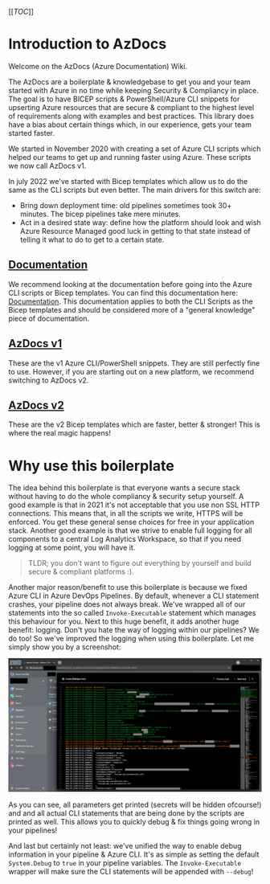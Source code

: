 [[_TOC_]]

# Introduction to AzDocs

Welcome on the AzDocs (Azure Documentation) Wiki.

The AzDocs are a boilerplate & knowledgebase to get you and your team started with Azure in no time while keeping Security & Compliancy in place. The goal is to have BICEP scripts & PowerShell/Azure CLI snippets for upserting Azure resources that are secure & compliant to the highest level of requirements along with examples and best practices. This library does have a bias about certain things which, in our experience, gets your team started faster.

We started in November 2020 with creating a set of Azure CLI scripts which helped our teams to get up and running faster using Azure. These scripts we now call AzDocs v1.

In july 2022 we've started with Bicep templates which allow us to do the same as the CLI scripts but even better. The main drivers for this switch are:

- Bring down deployment time: old pipelines sometimes took 30+ minutes. The bicep pipelines take mere minutes.
- Act in a desired state way: define how the platform should look and wish Azure Resource Managed good luck in getting to that state instead of telling it what to do to get to a certain state.

## [Documentation](/Azure/General-Documentation)

We recommend looking at the documentation before going into the Azure CLI scripts or Bicep templates. You can find this documentation here: [Documentation](/Azure/General-Documentation).
This documentation applies to both the CLI Scripts as the Bicep templates and should be considered more of a "general knowledge" piece of documentation.

## [AzDocs v1](/Azure/AzDocs-v1)

These are the v1 Azure CLI/PowerShell snippets. They are still perfectly fine to use. However, if you are starting out on a new platform, we recommend switching to AzDocs v2.

## [AzDocs v2](/Azure/AzDocs-v2)

These are the v2 Bicep templates which are faster, better & stronger! This is where the real magic happens!

# Why use this boilerplate

The idea behind this boilerplate is that everyone wants a secure stack without having to do the whole compliancy & security setup yourself. A good example is that in 2021 it's not acceptable that you use non SSL HTTP connections. This means that, in all the scripts we write, HTTPS will be enforced. You get these general sense choices for free in your application stack. Another good example is that we strive to enable full logging for all components to a central Log Analytics Workspace, so that if you need logging at some point, you will have it.

> TLDR; you don't want to figure out everything by yourself and build secure & compliant platforms :).

Another major reason/benefit to use this boilerplate is because we fixed Azure CLI in Azure DevOps Pipelines. By default, whenever a CLI statement crashes, your pipeline does not always break. We've wrapped all of our statements into the so called `Invoke-Executable` statement which manages this behaviour for you. Next to this huge benefit, it adds another huge benefit: logging. Don't you hate the way of logging within our pipelines? We do too! So we've improved the logging when using this boilerplate. Let me simply show you by a screenshot:

![AzDocs - Invoke Executable](../wiki_images/azdocs_invoke_executable.png)

As you can see, all parameters get printed (secrets will be hidden ofcourse!) and and all actual CLI statements that are being done by the scripts are printed as well. This allows you to quickly debug & fix things going wrong in your pipelines!

And last but certainly not least: we've unified the way to enable debug information in your pipeline & Azure CLI. It's as simple as setting the default `System.Debug` to `true` in your pipeline variables. The `Invoke-Executable` wrapper will make sure the CLI statements will be appended with `--debug`!
